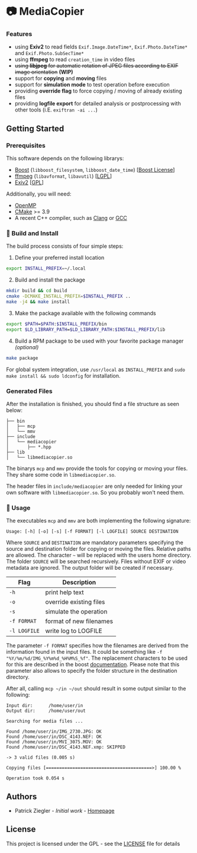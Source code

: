 #  :camera: MediaCopier

### Features
* using **Exiv2** to read fields `Exif.Image.DateTime*`, `Exif.Photo.DateTime*` and `Exif.Photo.SubSecTime*`
* using **ffmpeg** to read `creation_time` in video files
* ~~using **libjpeg** for automatic rotation of JPEG files according to EXIF image orientation~~ **(WIP)** 
* support for **copying** and **moving** files
* support for **simulation mode** to test operation before execution
* providing **override flag** to force copying / moving of already existing files
* providing **logfile export** for detailed analysis or postprocessing with other tools (i.E. `exiftran -ai ...`)

## Getting Started

### Prerequisites

This software depends on the following librarys:

* [Boost](https://www.boost.org/) (`libboost_filesystem`, `libboost_date_time`) [[Boost License](https://www.boost.org/users/license.html)]
* [ffmpeg](https://ffmpeg.org/) (`libavformat`, `libavutil`) [[LGPL](https://ffmpeg.org/legal.html)]
* [Exiv2](http://exiv2.org/) [[GPL](https://github.com/Exiv2/exiv2/blob/master/license.txt)]

Additionally, you will need:

* [OpenMP](https://www.openmp.org/)
* [CMake](https://cmake.org/) >= 3.9
* A recent C++ compiler, such as [Clang](https://clang.llvm.org/) or [GCC](https://gcc.gnu.org/)

### :hammer: Build and Install

The build process consists of four simple steps:

1. Define your preferred install location
```bash
export INSTALL_PREFIX=~/.local
```
2. Build and install the package
```bash
mkdir build && cd build
cmake -DCMAKE_INSTALL_PREFIX=$INSTALL_PREFIX ..
make -j4 && make install
```
3. Make the package available with the following commands
```bash
export $PATH=$PATH:$INSTALL_PREFIX/bin
export $LD_LIBRARY_PATH=$LD_LIBRARY_PATH:$INSTALL_PREFIX/lib
```
4. Build a RPM package to be used with your favorite package manager *(optional)*
```bash
make package
```

For global system integration, use `/usr/local` as `INSTALL_PREFIX` and `sudo make install && sudo ldconfig` for installation.

### Generated Files

After the installation is finished, you should find a file structure as seen below:

```
├── bin
│   ├── mcp
│   └── mmv
├── include
│   └── mediacopier
│       ├── *.hpp
├── lib
│   └── libmediacopier.so
```

The binarys `mcp` and `mmv` provide the tools for copying or moving your files. They share some code in `libmediacopier.so`.

The header files in `include/mediacopier` are only needed for linking your own software with `libmediacopier.so`. So you probably won't need them.

###  :rocket: Usage

The executables `mcp` and `mmv` are both implementing the following signature:

```
Usage: [-h] [-o] [-s] [-f FORMAT] [-l LOGFILE] SOURCE DESTINATION
```

Where `SOURCE` and `DESTINATION` are mandatory parameters specifying the source and destination folder for copying or moving the files. Relative paths are allowed. The character `~` will be replaced with the users home directory. The folder `SOURCE` will be searched recursively. Files without EXIF or video metadata are ignored. The output folder will be created if necessary.

Flag | Description
------------ | -------------
`-h` | print help text
`-o` | override existing files
`-s` | simulate the operation
`-f FORMAT` | format of new filenames
`-l LOGFILE` | write log to LOGFILE

The parameter `-f FORMAT` specifies how the filenames are derived from the information found in the input files. It could be something like `-f "%Y/%m/%d/IMG_%Y%m%d_%H%M%S_%f"`. The replacement characters to be used for this are described in the boost [documentation](https://www.boost.org/doc/libs/1_69_0/doc/html/date_time/date_time_io.html). Please note that this parameter also allows to  specify the folder structure in the destination directory.

After all, calling `mcp ~/in ~/out` should result in some output similar to the following:

```
Input dir:      /home/user/in
Output dir:     /home/user/out

Searching for media files ...

Found /home/user/in/IMG_2730.JPG: OK
Found /home/user/in/DSC_4143.NEF: OK
Found /home/user/in/MVI_3075.MOV: OK
Found /home/user/in/DSC_4143.NEF.xmp: SKIPPED

-> 3 valid files (0.005 s)

Copying files [========================================>] 100.00 %

Operation took 0.054 s
```

## Authors

*  Patrick Ziegler - *Initial work* - [Homepage](https://patrickziegler.github.io)

## License

This project is licensed under the GPL - see the [LICENSE](LICENSE) file for details

